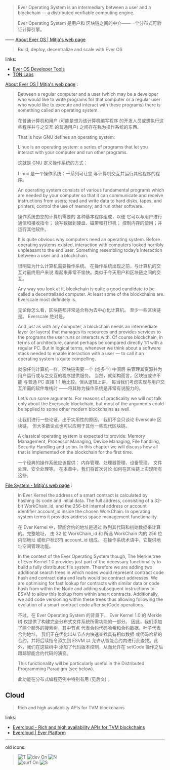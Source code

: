 
> Ever Operating System is an
>  intermediary between a user
>  and a blockchain — a distributed
>  verifiable computing engine.
> 
> Ever Operating System 是用户和
> 区块链之间的中介——一个分布式可验证计算引擎。
> 

—— [About Ever OS | Mitja's web page][paper-os]

> Build, deploy, decentralize
>  and scale with Ever OS
> 

links: 

- [Ever OS Developer Tools][site]
- [TON Labs][site-old]

[site]: https://everos.dev
[site-old]: https://tonlabs.io

[docs-start]: https://docs.everos.dev/everdev/guides/quick-start

[paper-os]: https://mitja.gitbook.io/papers/v/everscale-white-paper/readme/chapter-three-ever-operating-system/about-ever-os
[paper-fs]: https://mitja.gitbook.io/papers/v/everscale-white-paper/readme/chapter-three-ever-operating-system/file-system

[team-gh]: https://github.com/tonlabs

[About Ever OS | Mitja's web page][paper-os] : 

> Between a regular computer and a user
>  (which may be a developer who would
>  like to write programs for that
>  computer or a regular user who
>  would like to execute and interact
>  with these programs) there is something
>  called an operating system.
> 
> 在普通计算机和用户 (可能是想为该计算机编写程序
> 的开发人员或想执行这些程序并与之交互
> 的普通用户) 之间存在称为操作系统的东西。
> 
> That is how GNU defines an
>  operating system:
> 
> Linux is an operating system: a series
>  of programs that let you interact with
>  your computer and run other programs.
> 
> 这就是 GNU 定义操作系统的方式：
> 
> Linux 是一个操作系统：一系列可让您
> 与计算机交互并运行其他程序的程序。
> 
> An operating system consists of various
>  fundamental programs which are needed
>  by your computer so that it can
>  communicate and receive instructions
>  from users; read and write data
>  to hard disks, tapes, and printers;
>  control the use of memory;
>  and run other software.
> 
> 操作系统由您的计算机需要的
> 各种基本程序组成，以便
> 它可以与用户进行通信和接收指令；
> 读写数据到硬盘、磁带和打印机；
> 控制内存的使用；并运行其他软件。
> 
> It is quite obvious why computers
>  need an operating system.
>  Before operating systems existed,
>  interaction with computers looked
>  horribly unpleasant to the end user.
>  Something resembling today’s
>  interaction between a user
>  and a blockchain.
> 
> 很明显为什么计算机需要操作系统。
> 在操作系统出现之前，与计算机的交互对最终用户来说
> 看起来非常不愉快。类似于今天用户和区块链之间的交互。
> 
> Any way you look at it,
>  blockchain is quite a good candidate
>  to be called a decentralized computer.
>  At least some of the blockchains are.
>  Everscale most definitely is.
> 
> 无论你怎么看，区块链都非常适合称为去中心化计算机。
> 至少一些区块链是。 Everscale 绝对是。
> 
> And just as with any computer,
>  a blockchain needs an intermediate layer
>  (or layers) that manages its resources
>  and provides services to the programs
>  the user runs or interacts with.
>  Of course blockchain, in terms of
>  architecture, cannot perhaps be compared
>  directly 1:1 with a regular PC.
>  But in logical terms, whenever we
>  think about a software stack
>  needed to enable interaction
>  with a user — to call it an
>  operating system is quite compelling.
> 
> 就像任何计算机一样，区块链需要一个 (或多个) 中间层
> 来管理其资源并为用户运行或与之交互的程序提供服务。
> 当然，就架构而言，区块链或许不能
> 与普通 PC 直接 1:1 地比较。但从逻辑上讲，
> 每当我们考虑实现与用户交互所需的软件堆栈时
> ——将其称为操作系统是非常有说服力的。
> 
> Let's run some arguments.
>  For reasons of practicality we will not
>  talk only about the Everscale blockchain,
>  but most of the arguments could be applied
>  to some other modern blockchains as well.
> 
> 让我们进行一些论证。出于实用性的原因，
> 我们不会只谈论 Everscale 区块链，
> 但大多数论点也可以应用于其他一些现代区块链。
> 
> A classical operating system is
>  expected to provide:
>  Memory Management, Processor Managing,
>  Device Managing, File handling,
>  Security Handling and so on.
>  In this chapter we will discuss
>  how all that is implemented on the
>  blockchain for the first time.
> 
> 一个经典的操作系统应该提供：
> 内存管理、处理器管理、设备管理、
> 文件处理、安全处理等。
> 在本章中，我们将首次讨论
> 如何在区块链上实现所有这些。
> 

[File System - Mitja's web page][paper-fs] : 

> In Ever Kernel the address of
>  a smart contract is calculated by
>  hashing its code and initial data.
>  The full address, consisting of
>  a 32-bit WorkChain_id, and the
>  256-bit internal address or account
>  identifier account_id inside the
>  chosen WorkChain.
>  In operating system terms it provides
>  address space management functionality.
> 
> 在 Ever Kernel 中，智能合约的地址是通过
> 散列其代码和初始数据来计算的。完整地址，
> 由 32 位 WorkChain_id 和
> 所选 WorkChain 内的 256 位内部地址
> 或帐户标识符 account_id 组成。
> 在操作系统术语中，它提供地址空间管理功能。
> 
> In the context of the Ever Operating System
>  though, The Merkle tree of Ever Kernel 1.0 provides
>  just part of the necessary functionality
>  to build a fully distributed file system.
>  Therefore we are adding two additional
>  search trees in which nodes would
>  represent contract code hash and
>  contract data and leafs would be
>  contract addresses. We are optimising
>  for fast lookup for contracts with
>  similar data or code hash from within
>  the Node and adding subsequent
>  instructions to ESVM to allow this
>  lookup from within smart contracts.
>  Additionally, we add code versioning
>  within these trees thus allowing
>  following the evolution of a smart
>  contract code after setCode operations.
> 
> 不过，在 Ever Operating System 的背景下，
>  Ever Kernel 1.0 的 Merkle 树
> 仅提供了构建完全分布式文件系统所需功能的一部分。
> 因此，我们添加了两个额外的搜索树，其中节点
> 代表合约代码哈希和合约数据，叶子代表合约地址。
> 我们正在优化以从节点内快速查找具有相似数据
> 或代码哈希的合约，并将后续指令添加到 ESVM 以
> 允许从智能合约内进行此查找。此外，我们在这些树中
> 添加了代码版本控制，从而允许在 setCode 操作之后
> 跟踪智能合约代码的演变。 
> 
> This functionality will be particularly
>  useful in the Distributed Programming
>  Paradigm (see below).
> 
> 此功能在分布式编程范例中特别有用 (见后文) 。
> 


## Cloud

> Rich and high availability APIs
>  for TVM blockchains
> 

links: 

[site-cloud]: https://evercloud.dev
[docs-cloud]: https://docs.evercloud.dev/products/evercloud

- [Evercloud - Rich and high availability APIs for TVM blockchains][site-cloud]
- [Evercloud | Ever Platform][docs-cloud]





----------

old icons: 

[pic-t-online]: https://ton-labs.firebaseapp.com/assets/t.8028325a58689604.png
[pic-devon-online]: https://ton-labs.firebaseapp.com/assets/dev-on.508017636f4ec45a.png
[pic-n-online]: https://ton-labs.firebaseapp.com/assets/n.285aae4729b28752.png
[pic-surfon-online]: https://ton-labs.firebaseapp.com/assets/surf-on.0befdc441ffb6440.png
[pic-s-online]: https://ton-labs.firebaseapp.com/assets/s.cf69ba7a72663c90.png

> ![T][pic-t] ![dev On][pic-devon] ![N][pic-n]  
>  ![surf On][pic-surfon] ![S][pic-s]
> 

[pic-t]: ./.assets/t.8028325a58689604.png
[pic-devon]: ./.assets/dev-on.508017636f4ec45a.png
[pic-n]: ./.assets/n.285aae4729b28752.png
[pic-surfon]: ./.assets/surf-on.0befdc441ffb6440.png
[pic-s]: ./.assets/s.cf69ba7a72663c90.png




